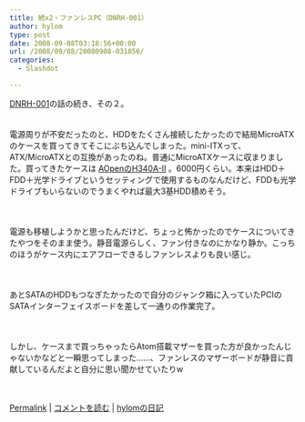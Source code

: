```yaml
---
title: 続x2・ファンレスPC（DNRH-001）
author: hylom
type: post
date: 2008-09-08T03:18:56+00:00
url: /2008/09/08/20080908-031856/
categories:
  - Slashdot

---
```

 [DNRH-001][1]の話の続き、その２。  
</br>   
電源周りが不安だったのと、HDDをたくさん接続したかったので結局MicroATXのケースを買ってきてそこにぶち込んでしまった。mini-ITXって、ATX/MicroATXとの互換があったのね。普通にMicroATXケースに収まりました。買ってきたケースは   [AOpenのH340A-II][2] 。6000円くらい。本来はHDD＋FDD＋光学ドライブというセッティングで使用するものなんだけど、FDDも光学ドライブもいらないのでうまくやれば最大3基HDD積めそう。</br>  
</br>   
電源も移植しようかと思ったんだけど、ちょっと怖かったのでケースについてきたやつをそのまま使う。静音電源らしく、ファン付きなのにかなり静か。こっちのほうがケース内にエアフローできるしファンレスよりも良い感じ。</br>  
</br>   
あとSATAのHDDもつなぎたかったので自分のジャンク箱に入っていたPCIのSATAインターフェイスボードを差して一通りの作業完了。</br>  
</br>   
しかし、ケースまで買っちゃったらAtom搭載マザーを買った方が良かったんじゃないかなどと一瞬思ってしまった……、ファンレスのマザーボードが静音に貢献しているんだよと自分に思い聞かせていたりw</br>  
</br> 

   [Permalink][3] |    [コメントを読む][4] |    [hylomの日記][5] 

</br>

 [1]: http://iosys.co.jp/shop/event/dnrh_001/index.htm
 [2]: http://aopen.jp/products/housing/h340a-2.html
 [3]: http://slashdot.jp/~hylom/journal/451624
 [4]: http://slashdot.jp/~hylom/journal/451624#acomments
 [5]: http://slashdot.jp/~hylom/journal/